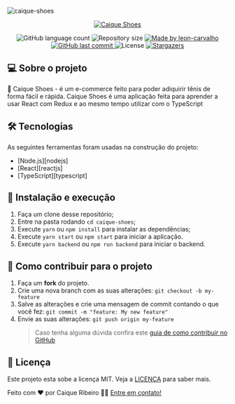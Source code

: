 ![caique-shoes](https://i.imgur.com/s9sMNks.png)

<p align="center">
  <a href="https://caique-shoes.vercel.app/" target="_blank">
    <img alt="Caique Shoes" src="https://svgshare.com/i/MKt.svg">
  </a>
</p>

<p align="center">
  <img alt="GitHub language count" src="https://img.shields.io/github/languages/count/caiquer/caique-shoes?color=%2304D361">

  <img alt="Repository size" src="https://img.shields.io/github/repo-size/caiquer/caique-shoes">

  <a href="https://www.linkedin.com/in/igortuag/">
    <img alt="Made by leon-carvalho" src="https://img.shields.io/badge/made%20by-Caique Ribeiro-%2304D361">
  </a>
	
  
  <a href="https://github.com/caiquer/caique-shoes/commits/master">
    <img alt="GitHub last commit" src="https://img.shields.io/github/last-commit/caiquer/caique-shoes">
  </a>

  <img alt="License" src="https://img.shields.io/badge/license-MIT-brightgreen">
   <a href="https://github.com/caiquer/caique-shoes/stargazers">
    <img alt="Stargazers" src="https://img.shields.io/github/stars/caiquer/caique-shoes?style=social">
  </a>
</p>

## 💻 Sobre o projeto

👟 Caique Shoes - é um e-commerce feito para poder adiquirir tênis de forma fácil e rápida.
Caique Shoes é uma aplicação feita para aprender a usar React com Redux e ao mesmo tempo utilizar com o TypeScript

## 🛠 Tecnologias

As seguintes ferramentas foram usadas na construção do projeto:

- [Node.js][nodejs]
- [React][reactjs]
- [TypeScript][typescript]

## 🚀 Instalação e execução

1. Faça um clone desse repositório;
2. Entre na pasta rodando `cd caique-shoes`;
3. Execute `yarn` ou `npm install` para instalar as dependências;
4. Execute `yarn start` ou `npm start` para iniciar a aplicação.
5. Execute `yarn backend` ou `npm run backend` para iniciar o backend.

## 🤔 Como contribuir para o projeto

1. Faça um **fork** do projeto.
2. Crie uma nova branch com as suas alterações: `git checkout -b my-feature`
3. Salve as alterações e crie uma mensagem de commit contando o que você fez: `git commit -m "feature: My new feature"`
4. Envie as suas alterações: `git push origin my-feature`
   > Caso tenha alguma dúvida confira este [guia de como contribuir no GitHub](https://github.com/firstcontributions/first-contributions)

## 📝 Licença

Este projeto esta sobe a licença MIT. Veja a [LICENÇA](license) para saber mais.

Feito com ❤️ por Caique Ribeiro 👋🏽 [Entre em contato!](https://www.linkedin.com/in/caiquer/)
